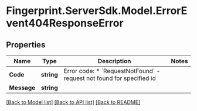 # Fingerprint.ServerSdk.Model.ErrorEvent404ResponseError
## Properties

Name | Type | Description | Notes
------------ | ------------- | ------------- | -------------
**Code** | **string** | Error code:  * &#x60;RequestNotFound&#x60; - request not found for specified id  | 
**Message** | **string** |  | 

[[Back to Model list]](../README.md#documentation-for-models) [[Back to API list]](../README.md#documentation-for-api-endpoints) [[Back to README]](../README.md)

